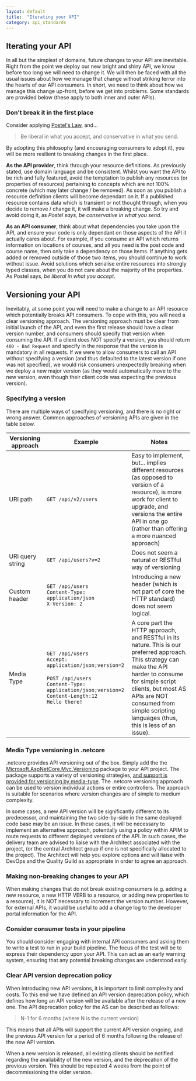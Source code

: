 ```yaml
---
layout: default
title:  "Iterating your API"
category: api_standards
---
```


## Iterating your API

In all but the simplest of domains, future changes to your API are inevitable.  Right from the point we deploy our new bright and shiny API, we know before too long we will need to change it.  We will then be faced with all the usual issues about how we manage that change without striking terror into the hearts of our API consumers.  In short, we need to think about how we  manage this change up-front, before we get into problems.  Some standards are provided below (these apply to both inner and outer APIs).

### Don't break it in the first place

Consider applying [Postel's Law](https://michaelfeathers.silvrback.com/the-universality-of-postel-s-law), and...

> Be liberal in what you accept, and conservative in what you send.

By adopting this philosophy (and encouraging consumers to adopt it), you will be more resilient to breaking changes in the first place.  

**As the API provider**, think through your resource definitions.  As previously stated, use domain language and be consistent.  Whilst you want the API to be rich and fully featured, avoid the temptation to publish any resources (or properties of resources) pertaining to concepts which are not 100% concrete (which may later change / be removed).  As soon as you publish a resource definition clients will become dependant on it.  If a published resource contains data which is transient or not thought through, when you decide to remove / change it, it will make a breaking change.  So try and avoid doing it, as _Postel says, be conservative in what you send_.

**As an API consumer**, think about what dependencies you take upon the API, and ensure your code is only dependant on those aspects of the API it actually cares about.  For example, if you consume an API which returns information on locations of courses, and all you need is the post code and course name, then only take a dependency on those items.  If anything gets added or removed outside of those two items, you should continue to work without issue.  Avoid solutions which serialise entire resources into strongly typed classes, when you do not care about the majority of the properties.  As Postel says, _be liberal in what you accept_.

## Versioning your API

Inevitably, at some point you will need to make a change to an API resource which potentially breaks API consumers.  To cope with this, you will need a clear versioning approach.  The versioning approach must be clear from initial launch of the API, and even the first release should have a clear version number, and consumers should specify that version when consuming the API.  If a client does NOT specify a version, you should return `400 - Bad Request` and specify in the response that the version is mandatory in all requests.  If we were to allow consumers to call an API without specifying a version (and thus defaulted to the latest version if one was not specified), we would risk consumers unexpectedly breaking when we deploy a new major version (as they would automatically move to the new version, even though their client code was expecting the previous version).

### Specifying a version

There are multiple ways of specifying versioning, and there is no right or wrong answer.  Common approaches of versioning APIs are given in the table below.

|Versioning approach|Example|Notes|
|---|---|---|
|URI path|`GET /api/v2/users`|Easy to implement, but... implies different resources (as opposed to version of a resource), is more work for client to upgrade, and versions the entire API in one go (rather than offering a more nuanced approach)|
|URI query string|`GET /api/users?v=2`|Does not seem a natural or RESTful way of versioning|
|Custom header|`GET /api/users`<br />`Content-Type: application/json`<br />`X-Version: 2`|Introducing a new header (which is not part of core the HTTP standard) does not seem logical.|
|Media Type|`GET /api/users`<br />`Accept: application/json;version=2`<br /><br />`POST /api/users`<br />`Content-Type: application/json;version=2`<br />`Content-Length:12`<br />`Hello there!`|A core part the HTTP approach, and RESTful in its nature.  This is our preferred approach.  This strategy can make the API harder to consume for simple script clients, but most AS APIs are NOT consumed from simple scripting languages (thus, this is less of an issue).|

### Media Type versioning in .netcore

.netcore provides API versioning out of the box.  Simply add the the [Microsoft.AspNetCore.Mvc.Versioning]( https://www.nuget.org/packages/Microsoft.AspNetCore.Mvc.Versioning/) package to your API project.  The package supports a variety of versioning strategies, [and support is provided for versioning by media-type](https://github.com/microsoft/aspnet-api-versioning/wiki/Versioning-by-Media-Type).  The .netcore versioning approach can be used to version individual actions or entire controllers.  The approach is suitable for scenarios where version changes are of simple to medium complexity.

In some cases, a new API version will be significantly different to its predecessor, and maintaining the two side-by-side in the same deployed code base may be an issue.  In these cases, it will be necessary to implement an alternative approach, potentially using a policy within APIM to route requests to different deployed versions of the API.  In such cases, the delivery team are advised to liaise with the Architect associated with the project, (or the central Architect group if one is not specifically allocated to the project).  The Architect will help you explore options and will liaise with DevOps and the Quality Guild as appropriate in order to agree an approach.

### Making non-breaking changes to your API

When making changes that do not break existing consumers (e.g. adding a new resource, a new HTTP VERB to a resource, or adding new properties to a resource), it is NOT necessary to increment the version number.  However, for external APIs, it would be useful to add a change log to the developer portal information for the API.

### Consider consumer tests in your pipeline

You should consider engaging with internal API consumers and asking them to write a test to run in your build pipeline.  The focus of the test will be to express their dependency upon your API.  This can act as an early warning system, ensuring that any potential breaking changes are understood early.

### Clear API version deprecation policy

When introducing new API versions, it is important to limit complexity and costs.  To this end we have defined an API version deprecation policy, which defines how long an API version will be available after the release of a new one.  The API deprecation policy for the AS can be described as follows:

> N-1 for 6 months (where N is the current version)

This means that all APIs will support the current API version ongoing, and the previous API version for a period of 6 months following the release of the new API version.

When a new version is released, all existing clients should be notified regarding the availability of the new version, and the deprecation of the previous version.  This should be repeated 4 weeks from the point of decommissioning the older version.
